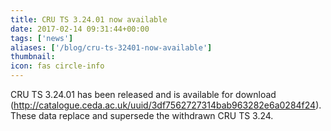 ```yaml
---
title: CRU TS 3.24.01 now available 
date: 2017-02-14 09:31:44+00:00
tags: ['news']
aliases: ['/blog/cru-ts-32401-now-available']
thumbnail: 
icon: fas circle-info
---
```

CRU TS 3.24.01 has been released and is available for download (http://catalogue.ceda.ac.uk/uuid/3df7562727314bab963282e6a0284f24). These data replace and supersede the withdrawn CRU TS 3.24.

